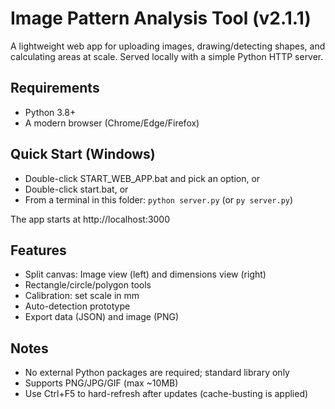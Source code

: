 # Image Pattern Analysis Tool (v2.1.1)

A lightweight web app for uploading images, drawing/detecting shapes, and calculating areas at scale. Served locally with a simple Python HTTP server.

## Requirements
- Python 3.8+
- A modern browser (Chrome/Edge/Firefox)

## Quick Start (Windows)
- Double-click START_WEB_APP.bat and pick an option, or
- Double-click start.bat, or
- From a terminal in this folder: `python server.py` (or `py server.py`)

The app starts at http://localhost:3000

## Features
- Split canvas: Image view (left) and dimensions view (right)
- Rectangle/circle/polygon tools
- Calibration: set scale in mm
- Auto-detection prototype
- Export data (JSON) and image (PNG)

## Notes
- No external Python packages are required; standard library only
- Supports PNG/JPG/GIF (max ~10MB)
- Use Ctrl+F5 to hard-refresh after updates (cache-busting is applied)

